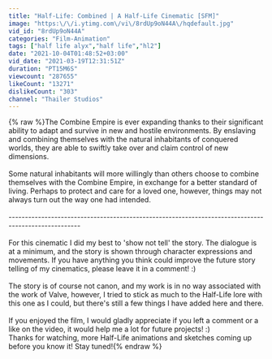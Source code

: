 ```yaml
---
title: "Half-Life: Combined | A Half-Life Cinematic [SFM]"
image: "https:\/\/i.ytimg.com\/vi\/8rdUp9oN44A\/hqdefault.jpg"
vid_id: "8rdUp9oN44A"
categories: "Film-Animation"
tags: ["half life alyx","half life","hl2"]
date: "2021-10-04T01:48:52+03:00"
vid_date: "2021-03-19T12:31:51Z"
duration: "PT15M6S"
viewcount: "287655"
likeCount: "13271"
dislikeCount: "303"
channel: "Thailer Studios"
---
```

{% raw %}The Combine Empire is ever expanding thanks to their significant ability to adapt and survive in new and hostile environments. By enslaving and combining themselves with the natural inhabitants of conquered worlds, they are able to swiftly take over and claim control of new dimensions. <br /><br />Some natural inhabitants will more willingly than others choose to combine themselves with the Combine Empire, in exchange for a better standard of living. Perhaps to protect and care for a loved one, however, things may not always turn out the way one had intended.<br /><br />----------------------------------------------------------------------------------------------------<br /><br />For this cinematic I did my best to 'show not tell' the story. The dialogue is at a minimum, and the story is shown through character expressions and movements. If you have anything you think could improve the future story telling of my cinematics, please leave it in a comment! :)<br /><br />The story is of course not canon, and my work is in no way associated with the work of Valve, however, I tried to stick as much to the Half-Life lore with this one as I could, but there's still a few things I have added here and there. <br /><br />If you enjoyed the film, I would gladly appreciate if you left a comment or a like on the video, it would help me a lot for future projects! :)<br />Thanks for watching, more Half-Life animations and sketches coming up before you know it! Stay tuned!{% endraw %}
